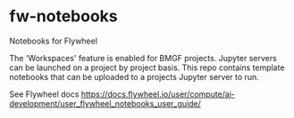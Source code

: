 # fw-notebooks
Notebooks for Flywheel

The 'Workspaces' feature is enabled for BMGF projects. Jupyter servers can be launched on a project by project basis. This repo contains template notebooks that can be uploaded to a projects Jupyter server to run.

See Flywheel docs
https://docs.flywheel.io/user/compute/ai-development/user_flywheel_notebooks_user_guide/

